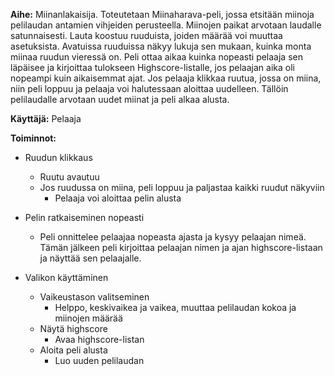 **Aihe:** Miinanlakaisija. Toteutetaan Miinaharava-peli, jossa etsitään miinoja
pelilaudan antamien vihjeiden perusteella. Miinojen paikat arvotaan laudalle
satunnaisesti. Lauta koostuu ruuduista, joiden määrää voi muuttaa asetuksista.
Avatuissa ruuduissa näkyy lukuja sen mukaan, kuinka monta miinaa ruudun
vieressä on. Peli ottaa aikaa kuinka nopeasti pelaaja sen läpäisee ja
kirjoittaa tulokseen Highscore-listalle, jos pelaajan aika oli nopeampi kuin
aikaisemmat ajat. Jos pelaaja klikkaa ruutua, jossa on miina, niin peli loppuu
ja pelaaja voi halutessaan aloittaa uudelleen. Tällöin pelilaudalle arvotaan
uudet miinat ja peli alkaa alusta. 

**Käyttäjä:** Pelaaja

**Toiminnot:**

* Ruudun klikkaus
  - Ruutu avautuu
  - Jos ruudussa on miina, peli loppuu ja paljastaa kaikki ruudut näkyviin
    * Pelaaja voi aloittaa pelin alusta

* Pelin ratkaiseminen nopeasti
  - Peli onnittelee pelaajaa nopeasta ajasta ja kysyy pelaajan nimeä. Tämän jälkeen peli                 kirjoittaa pelaajan nimen ja ajan highscore-listaan ja näyttää sen pelaajalle.

* Valikon käyttäminen
  - Vaikeustason valitseminen
    * Helppo, keskivaikea ja vaikea, muuttaa pelilaudan kokoa ja miinojen määrää
  - Näytä highscore
    * Avaa highscore-listan
  - Aloita peli alusta
    * Luo uuden pelilaudan
